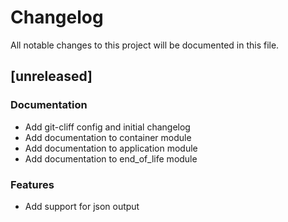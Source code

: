 # Changelog

All notable changes to this project will be documented in this file.

## [unreleased]

### Documentation

- Add git-cliff config and initial changelog
- Add documentation to container module
- Add documentation to application module
- Add documentation to end_of_life module

### Features

- Add support for json output

<!-- generated by git-cliff -->
